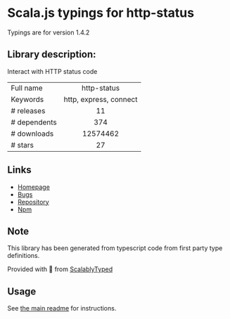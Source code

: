 
# Scala.js typings for http-status

Typings are for version 1.4.2

## Library description:
Interact with HTTP status code

|                    |                 |
| ------------------ | :-------------: |
| Full name          | http-status |
| Keywords           | http, express, connect |
| # releases         | 11 |
| # dependents       | 374 |
| # downloads        | 12574462 |
| # stars            | 27 |

## Links
- [Homepage](https://github.com/adaltas/node-http-status)
- [Bugs](http://github.com/adaltas/node-http-status/issues)
- [Repository](https://github.com/adaltas/node-http-status)
- [Npm](https://www.npmjs.com/package/http-status)
    


## Note
This library has been generated from typescript code from first party type definitions.

Provided with :purple_heart: from [ScalablyTyped](https://github.com/oyvindberg/ScalablyTyped)

## Usage
See [the main readme](../../readme.md) for instructions.


